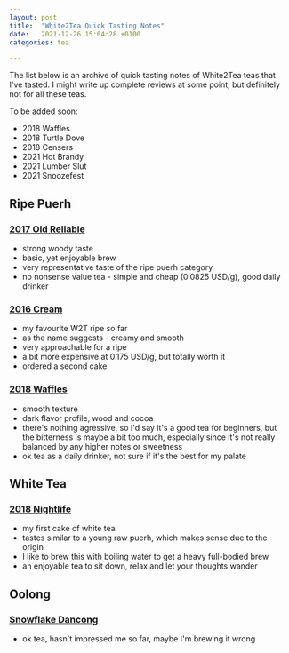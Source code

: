 ```yaml
---
layout: post
title:  "White2Tea Quick Tasting Notes"
date:   2021-12-26 15:04:28 +0100
categories: tea

---
```


The list below is an archive of quick tasting notes of White2Tea teas that I've tasted. I might write up complete reviews at some point, but definitely not for all these teas.

To be added soon:

- 2018 Waffles
- 2018 Turtle Dove
- 2018 Censers
- 2021 Hot Brandy
- 2021 Lumber Slut
- 2021 Snoozefest

## Ripe Puerh

### [2017 Old Reliable](https://white2tea.com/products/2017-old-reliable)

- strong woody taste
- basic, yet enjoyable brew
- very representative taste of the ripe puerh category
- no nonsense value tea - simple and cheap (0.0825 USD/g), good daily drinker

### [2016 Cream](https://white2tea.com/products/2016-cream)

- my favourite W2T ripe so far
- as the name suggests - creamy and smooth
- very approachable for a ripe
- a bit more expensive at 0.175 USD/g, but totally worth it
- ordered a second cake

### [2018 Waffles](https://white2tea.com/products/2018-waffles)

- smooth texture
- dark flavor profile, wood and cocoa
- there's nothing agressive, so I'd say it's a good tea for beginners, but the bitterness is maybe a bit too much, especially since it's not really balanced by any higher notes or sweetness
- ok tea as a daily drinker, not sure if it's the best for my palate

## White Tea

### [2018 Nightlife](https://white2tea.com/products/2018-nightlife)

- my first cake of white tea
- tastes similar to a young raw puerh, which makes sense due to the origin
- I like to brew this with boiling water to get a heavy full-bodied brew
- an enjoyable tea to sit down, relax and let your thoughts wander

## Oolong

### [Snowflake Dancong](https://white2tea.com/products/snowflake-dancong-1)

- ok tea, hasn't impressed me so far, maybe I'm brewing it wrong

